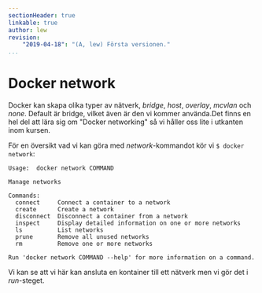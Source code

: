 ```yaml
---
sectionHeader: true
linkable: true
author: lew
revision:
    "2019-04-18": "(A, lew) Första versionen."
...
```

Docker network
=======================

Docker kan skapa olika typer av nätverk, *bridge*, *host*, *overlay*, *mcvlan* och *none*. Default är bridge, vilket även är den vi kommer använda.Det finns en hel del att lära sig om "Docker networking" så vi håller oss lite i utkanten inom kursen.

För en översikt vad vi kan göra med *network*-kommandot kör vi `$ docker network`:

```
Usage:	docker network COMMAND

Manage networks

Commands:
  connect     Connect a container to a network
  create      Create a network
  disconnect  Disconnect a container from a network
  inspect     Display detailed information on one or more networks
  ls          List networks
  prune       Remove all unused networks
  rm          Remove one or more networks

Run 'docker network COMMAND --help' for more information on a command.
```

Vi kan se att vi här kan ansluta en kontainer till ett nätverk men vi gör det i *run*-steget.
